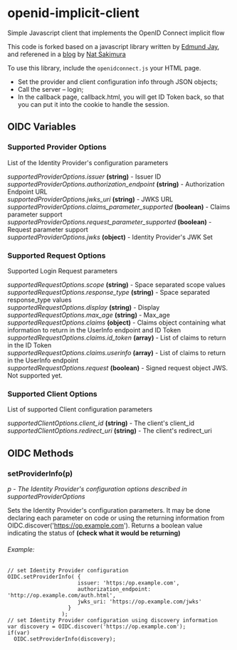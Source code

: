 # openid-implicit-client

Simple Javascript client that implements the OpenID Connect implicit flow

This code is forked based on a javascript library written by
[Edmund Jay](https://www.linkedin.com/in/edmundjay), and referened in a
[blog](https://nat.sakimura.org/2014/12/10/making-a-javascript-openid-connect-client/)
by [Nat Sakimura](https://twitter.com/_nat_en)

To use this library, include the `openidconnect.js` your HTML page.

* Set the provider and client configuration info through JSON objects;
* Call the server – login;
* In the callback page, callback.html, you will get ID Token back,
so that you can put it into the cookie to handle the session.

## OIDC Variables

### Supported Provider Options

List of the Identity Provider's configuration parameters <br>

*supportedProviderOptions.issuer* **(string)** - Issuer ID <br>
*supportedProviderOptions.authorization_endpoint* **(string)** - Authorization Endpoint URL <br>
*supportedProviderOptions.jwks_uri* **(string)** - JWKS URL <br>
*supportedProviderOptions.claims_parameter_supported* **(boolean)** - Claims parameter support <br>
*supportedProviderOptions.request_parameter_supported* **(boolean)** - Request parameter support <br>
*supportedProviderOptions.jwks* **(object)** - Identity Provider's JWK Set <br>

### Supported Request Options

Supported Login Request parameters <br>

*supportedRequestOptions.scope* **(string)** - Space separated scope values<br>
*supportedRequestOptions.response_type* **(string)** - Space separated response_type values<br>
*supportedRequestOptions.display* **(string)** - Display<br>
*supportedRequestOptions.max_age* **(string)** - Max_age<br>
*supportedRequestOptions.claims* **(object)**  - Claims object containing what information to return in the UserInfo endpoint and ID Token<br>
*supportedRequestOptions.claims.id_token* **(array)** - List of claims to return in the ID Token<br>
*supportedRequestOptions.claims.userinfo* **(array)** - List of claims to return in the UserInfo endpoint<br>
*supportedRequestOptions.request* **(boolean)** - Signed request object JWS. Not supported yet.<br>

### Supported Client Options

List of supported Client configuration parameters <br>

*supportedClientOptions.client_id* **(string)** - The client's client_id <br>
*supportedClientOptions.redirect_uri* **(string)** - The client's redirect_uri <br>

## OIDC Methods

### setProviderInfo(p)
_p - The Identity Provider's configuration options described in supportedProviderOptions_ <br>

Sets the Identity Provider's configuration parameters. It may be done declaring each parameter on code or using the returning information from OIDC.discover('https://op.example.com'). Returns a boolean value indicating the status of **(check what it would be returning)** <br>

###### Example:
    // set Identity Provider configuration
    OIDC.setProviderInfo( {
                          issuer: 'https:/op.example.com',
                          authorization_endpoint: 'http://op.example.com/auth.html',
                          jwks_uri: 'https://op.example.com/jwks'
                       }
                     );
    // set Identity Provider configuration using discovery information
    var discovery = OIDC.discover('https://op.example.com');
    if(var)
      OIDC.setProviderInfo(discovery);

